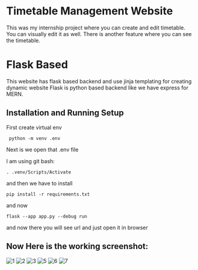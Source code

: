 # Timetable Management Website

This was my internship project where you can create and edit timetable.
You can visually edit it as well.
There is another feature where you can see the timetable.

# Flask Based

This website has flask based backend and use jinja templating for creating dynamic website
Flask is python based backend like we have express for MERN.

## Installation and Running Setup

  First create virtual env

     python -m venv .env

  Next is we open that .env file

  I am using git bash:

    . .venv/Scripts/Activate

  and then we have to install

    pip install -r requirements.txt

  and now

    flask --app app.py --debug run

  and now there you will see url and just open it in browser

## Now Here is the working screenshot:



![1](https://github.com/user-attachments/assets/84284a1f-2466-42eb-ad0e-8f97fd7f717b)
![2](https://github.com/user-attachments/assets/c754663f-f0c0-4026-874e-39483a42d311)
![3](https://github.com/user-attachments/assets/455760a5-fcb6-4d55-9df3-dcb4851b532a)
![5](https://github.com/user-attachments/assets/9b2ae6d8-efdd-4abc-930c-93c8362db125)
![6](https://github.com/user-attachments/assets/054cf28b-851d-45c1-aa7d-17183082ba86)
![7](https://github.com/user-attachments/assets/d9d446a6-5c7d-4ee9-8eed-3ee2e7dc4bc6)





